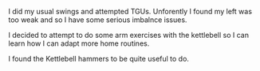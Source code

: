 I did my usual swings and attempted TGUs.
Unforently I found my left was too weak and so I have some serious imbalnce issues.

I decided to attempt to do some arm exercises with the kettlebell so I can learn how
I can adapt more home routines.

I found the Kettlebell hammers to be quite useful to do.